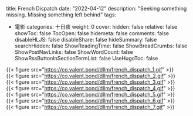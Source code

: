 title: French Dispatch
date: "2022-04-12"
description: "Seeking something missing. Missing something left behind"
tags:
  - 電影
  categories: 十日痰
  weight: 0
  cover:
    hidden: false
    relative: false
  showToc: false
  TocOpen: false
  hidemeta: false
  comments: false
  disableHLJS: false
  disableShare: false
  hideSummary: false
  searchHidden: false
  ShowReadingTime: false
  ShowBreadCrumbs: false
  ShowPostNavLinks: false
  ShowWordCount: false
  ShowRssButtonInSectionTermList: false
  UseHugoToc: false

{{< figure src="https://co.valent.bond/dllm/french_dispatch_1.gif" >}}  
{{< figure src="https://co.valent.bond/dllm/french_dispatch_2.gif" >}}  
{{< figure src="https://co.valent.bond/dllm/french_dispatch_3.gif" >}}  
{{< figure src="https://co.valent.bond/dllm/french_dispatch_4.gif" >}}  
{{< figure src="https://co.valent.bond/dllm/french_dispatch_5.gif" >}}  
{{< figure src="https://co.valent.bond/dllm/french_dispatch_6.gif" >}}  
{{< figure src="https://co.valent.bond/dllm/french_dispatch_7.gif" >}}  

